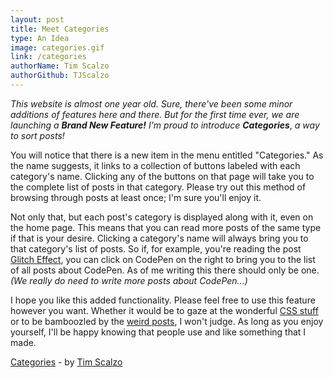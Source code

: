 ```yaml
---
layout: post
title: Meet Categories
type: An Idea
image: categories.gif
link: /categories
authorName: Tim Scalzo
authorGithub: TJScalzo
---
```


_This website is almost one year old. Sure, there've been some minor additions of features here and there. But for the first time ever, we are launching a_ ___Brand New Feature!___ _I'm proud to introduce_ ___Categories___, _a way to sort posts!_

You will notice that there is a new item in the menu entitled "Categories." As the name suggests, it links to a collection of buttons labeled with each category's name. Clicking any of the buttons on that page will take you to the complete list of posts in that category. Please try out this method of browsing through posts at least once; I'm sure you'll enjoy it.

Not only that, but each post's category is displayed along with it, even on the home page. This means that you can read more posts of the same type if that is your desire. Clicking a category's name will always bring you to that category's list of posts. So if, for example, you're reading the post [Glitch Effect](/glitch), you can click on CodePen on the right to bring you to the list of all posts about CodePen. As of me writing this there should only be one. _(We really do need to write more posts about CodePen...)_

I hope you like this added functionality. Please feel free to use this feature however you want. Whether it would be to gaze at the wonderful [CSS stuff](/categories/css-madness) or to be bamboozled by the [weird posts](/categories/wideweirdweb), I won't judge. As long as you enjoy yourself, I'll be happy knowing that people use and like something that I made.

[Categories](/categories) - by [Tim Scalzo](https://twitter.com/TJScalzo)
